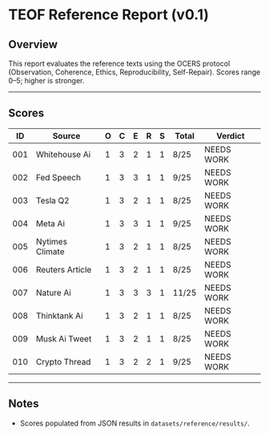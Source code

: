 # TEOF Reference Report (v0.1)

## Overview
This report evaluates the reference texts using the OCERS protocol (Observation, Coherence, Ethics, Reproducibility, Self-Repair).
Scores range 0–5; higher is stronger.

---

## Scores

| ID  | Source | O | C | E | R | S | Total | Verdict |
|-----|--------|---|---|---|---|---|-------|---------|
| 001 | Whitehouse Ai | 1 | 3 | 2 | 1 | 1 | 8/25 | NEEDS WORK |
| 002 | Fed Speech | 1 | 3 | 3 | 1 | 1 | 9/25 | NEEDS WORK |
| 003 | Tesla Q2 | 1 | 3 | 2 | 1 | 1 | 8/25 | NEEDS WORK |
| 004 | Meta Ai | 1 | 3 | 3 | 1 | 1 | 9/25 | NEEDS WORK |
| 005 | Nytimes Climate | 1 | 3 | 2 | 1 | 1 | 8/25 | NEEDS WORK |
| 006 | Reuters Article | 1 | 3 | 2 | 1 | 1 | 8/25 | NEEDS WORK |
| 007 | Nature Ai | 1 | 3 | 3 | 3 | 1 | 11/25 | NEEDS WORK |
| 008 | Thinktank Ai | 1 | 3 | 2 | 1 | 1 | 8/25 | NEEDS WORK |
| 009 | Musk Ai Tweet | 1 | 3 | 2 | 1 | 1 | 8/25 | NEEDS WORK |
| 010 | Crypto Thread | 1 | 3 | 2 | 2 | 1 | 9/25 | NEEDS WORK |

---

## Notes
- Scores populated from JSON results in `datasets/reference/results/`.